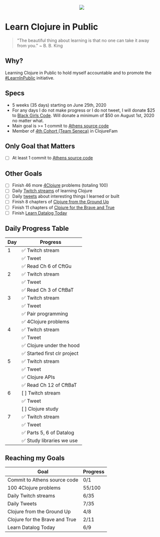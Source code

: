 <p align="center">
  <img src="https://upload.wikimedia.org/wikipedia/commons/thumb/5/5d/Clojure_logo.svg/256px-Clojure_logo.svg.png">
</p>

# Learn Clojure in Public
> "The beautiful thing about learning is that no one can take it away from you."
~ B. B. King

## Why?
Learning Clojure in Public to hold myself accountable and to promote the [#LearnInPublic](https://twitter.com/_LearnInPublic_) initiative. 

## Specs
- 5 weeks (35 days) starting on June 25th, 2020
- For any days I do not make progress or I do not tweet, I will donate $25 to [Black Girls Code](https://www.blackgirlscode.com/). Will donate a minimum of $50 on August 1st, 2020 no matter what.
- Main goal is >= 1 commit to [Athens source code](https://github.com/athensresearch/athens)
- Member of [4th Cohort (Team Seneca)](https://github.com/athensresearch/ClojureFam/blob/master/doc/clojurefam-rosters.md#4th-cohort-roster-group-study) in ClojureFam

## Only Goal that Matters
- [ ] At least 1 commit to [Athens source code](https://github.com/athensresearch/athens)

## Other Goals
- [ ] Finish 46 more [4Clojure](http://www.4clojure.com/user/nthd3gr33) problems (totaling 100)
- [ ] Daily [Twitch streams](https://www.twitch.tv/nthd3gr33) of learning Clojure
- [ ] Daily [tweets](https://twitter.com/nthd3gr33) about interesting things I learned or built
- [ ] Finish 8 chapters of [Clojure from the Ground Up](https://aphyr.com/tags/Clojure-from-the-ground-up)
- [ ] Finish 11 chapters of [Clojure for the Brave and True](https://www.braveclojure.com/)
- [ ] Finish [Learn Datalog Today](http://www.learndatalogtoday.org/)

## Daily Progress Table
|Day|Progress|
|----|----|
|1|✅ Twitch stream| 
| |✅ Tweet| 
| |✅ Read Ch 6 of CftGu| 
|2|✅ Twitch stream| 
| |✅ Tweet| 
| |✅ Read Ch 3 of CftBaT|
|3|✅ Twitch stream|
| |✅ Tweet|
| |✅ Pair programming|
| |✅ 4Clojure problems|
|4|✅ Twitch stream|
| |✅ Tweet|
| |✅ Clojure under the hood|
| |✅ Started first clr project|
|5|✅ Twitch stream|
| |✅ Tweet|
| |✅ Clojure APIs|
| |✅ Read Ch 12 of CftBaT|
|6|[ ] Twitch stream|
| |✅ Tweet|
| |[ ] Clojure study|
|7|✅ Twitch stream|
| |✅ Tweet|
| |✅ Parts 5, 6 of Datalog|
| |✅ Study libraries we use|

## Reaching my Goals
|Goal|Progress|
|----|----|
|Commit to Athens source code|0/1|
|100 4Clojure problems|55/100|
|Daily Twitch streams|6/35|
|Daily Tweets|7/35|
|Clojure from the Ground Up|4/8|
|Clojure for the Brave and True|2/11|
|Learn Datalog Today|6/9|
